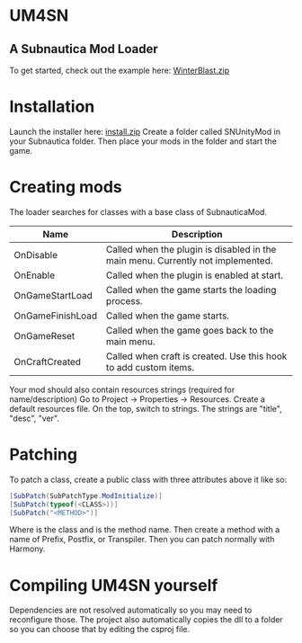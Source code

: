 # UM4SN
## A Subnautica Mod Loader
To get started, check out the example here: [WinterBlast.zip](https://github.com/nesrak1/UM4SN/files/1598991/WinterBlast.zip)

# Installation
Launch the installer here: [install.zip](https://github.com/nesrak1/UM4SN/files/1599005/install.zip)
Create a folder called SNUnityMod in your Subnautica folder. Then place your mods in the folder and start the game.

# Creating mods
The loader searches for classes with a base class of SubnauticaMod.

| Name | Description |
|------|-------------|
| OnDisable | Called when the plugin is disabled in the main menu. Currently not implemented. |
| OnEnable | Called when the plugin is enabled at start. |
| OnGameStartLoad | Called when the game starts the loading process. |
| OnGameFinishLoad | Called when the game starts. |
| OnGameReset | Called when the game goes back to the main menu. |
| OnCraftCreated | Called when craft is created. Use this hook to add custom items. |

Your mod should also contain resources strings (required for name/description)
Go to Project -> Properties -> Resources. Create a default resources file.
On the top, switch to strings. The strings are "title", "desc", "ver".

# Patching
To patch a class, create a public class with three attributes above it like so:
```cs
[SubPatch(SubPatchType.ModInitialize)]
[SubPatch(typeof(<CLASS>))]
[SubPatch("<METHOD>")]
```
Where <CLASS> is the class and <METHOD> is the method name.
Then create a method with a name of Prefix, Postfix, or Transpiler.
Then you can patch normally with Harmony.

# Compiling UM4SN yourself
Dependencies are not resolved automatically so you may need to reconfigure those.
The project also automatically copies the dll to a folder so you can choose that by editing the csproj file.